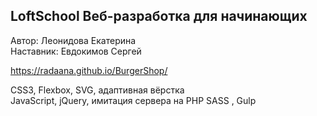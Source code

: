 LoftSchool
Веб-разработка для начинающих
----------------------------

Автор: Леонидова Екатерина     
Наставник: Евдокимов Сергей    

https://radaana.github.io/BurgerShop/

CSS3, Flexbox, SVG, адаптивная вёрстка  
JavaScript, jQuery, имитация сервера на PHP
SASS , Gulp
